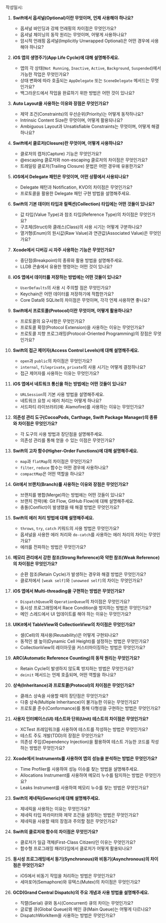 작성일시:

1. **Swift에서 옵셔널(Optional)이란 무엇이며, 언제 사용해야 하나요?**
    
    - 옵셔널 바인딩과 강제 언래핑의 차이점은 무엇인가요?
    - 옵셔널 체이닝의 동작 원리는 무엇이며, 어떻게 사용하나요?
    - 암시적 언래핑 옵셔널(Implicitly Unwrapped Optional)은 어떤 경우에 사용해야 하나요?
2. **iOS 앱의 생명주기(App Life Cycle)에 대해 설명해주세요.**
    
    - 앱의 각 상태(`Not Running`, `Inactive`, `Active`, `Background`, `Suspended`)에서 가능한 작업은 무엇인가요?
    - 상태 변화에 따라 호출되는 `AppDelegate` 또는 `SceneDelegate` 메서드는 무엇인가요?
    - 백그라운드에서 작업을 완료하기 위한 방법은 어떤 것이 있나요?
3. **Auto Layout을 사용하는 이유와 장점은 무엇인가요?**
    
    - 제약 조건(Constraints)의 우선순위(Priority)는 어떻게 동작하나요?
    - Intrinsic Content Size란 무엇이며, 어떻게 활용되나요?
    - Ambiguous Layout과 Unsatisfiable Constraints는 무엇이며, 어떻게 해결하나요?
4. **Swift에서 클로저(Closure)란 무엇이며, 어떻게 사용하나요?**
    
    - 클로저의 캡처(Capture) 기능은 무엇인가요?
    - @escaping 클로저와 non-escaping 클로저의 차이점은 무엇인가요?
    - 트레일링 클로저(Trailing Closure) 문법은 어떤 경우에 유용한가요?
5. **iOS에서 Delegate 패턴은 무엇이며, 어떤 상황에서 사용되나요?**
    
    - Delegate 패턴과 Notification, KVO의 차이점은 무엇인가요?
    - 프로토콜을 활용한 Delegate 패턴 구현 방법을 설명해주세요.
6. **Swift의 기본 데이터 타입과 컬렉션(Collection) 타입에는 어떤 것들이 있나요?**
    
    - 값 타입(Value Type)과 참조 타입(Reference Type)의 차이점은 무엇인가요?
    - 구조체(Struct)와 클래스(Class)의 사용 시기는 어떻게 구분하나요?
    - 열거형(Enum)의 원시값(Raw Value)과 연관값(Associated Value)은 무엇인가요?
7. **Xcode에서 디버깅 시 자주 사용하는 기능은 무엇인가요?**
    
    - 중단점(Breakpoint)의 종류와 활용 방법을 설명해주세요.
    - LLDB 콘솔에서 유용한 명령어는 어떤 것이 있나요?
8. **iOS 앱에서 데이터를 저장하는 방법에는 어떤 것들이 있나요?**
    
    - `UserDefaults`의 사용 시 주의할 점은 무엇인가요?
    - Keychain은 어떤 데이터를 저장하기에 적합한가요?
    - Core Data와 SQLite의 차이점은 무엇이며, 각각 언제 사용하면 좋나요?
9. **Swift에서 프로토콜(Protocol)이란 무엇이며, 어떻게 활용하나요?**
    
    - 프로토콜의 요구사항은 무엇인가요?
    - 프로토콜 확장(Protocol Extension)을 사용하는 이유는 무엇인가요?
    - 프로토콜 지향 프로그래밍(Protocol-Oriented Programming)의 장점은 무엇인가요?
10. **Swift의 접근 제어자(Access Control Levels)에 대해 설명해주세요.**
    
    - `open`과 `public`의 차이점은 무엇인가요?
    - `internal`, `fileprivate`, `private`의 사용 시기는 어떻게 결정하나요?
    - 접근 제어자를 사용하는 이유는 무엇인가요?
11. **iOS 앱에서 네트워크 통신을 하는 방법에는 어떤 것들이 있나요?**
    
    - `URLSession`의 기본 사용 방법을 설명해주세요.
    - 네트워크 요청 시 에러 처리는 어떻게 하나요?
    - 서드파티 라이브러리(예: Alamofire)를 사용하는 이유는 무엇인가요?
12. **의존성 관리 도구(CocoaPods, Carthage, Swift Package Manager)의 종류와 차이점은 무엇인가요?**
    
    - 각 도구의 사용 방법과 장단점을 설명해주세요.
    - 의존성 관리를 통해 얻을 수 있는 이점은 무엇인가요?
13. **Swift의 고차 함수(Higher-Order Functions)에 대해 설명해주세요.**
    
    - `map`과 `flatMap`의 차이점은 무엇인가요?
    - `filter`, `reduce` 함수는 어떤 경우에 사용하나요?
    - `compactMap`은 어떤 역할을 하나요?
14. **Git에서 브랜치(Branch)를 사용하는 이유와 장점은 무엇인가요?**
    
    - 브랜치를 병합(Merge)하는 방법에는 어떤 것들이 있나요?
    - 브랜치 전략(예: Git Flow, GitHub Flow)에 대해 설명해주세요.
    - 충돌(Conflict)이 발생했을 때 해결 방법은 무엇인가요?
15. **Swift의 에러 처리 방법에 대해 설명해주세요.**
    
    - `throws`, `try`, `catch` 키워드의 사용 방법은 무엇인가요?
    - 옵셔널을 사용한 에러 처리와 `do-catch`를 사용하는 에러 처리의 차이는 무엇인가요?
    - 에러를 전파하는 방법은 무엇인가요?
16. **메모리 관리에서 강한 참조(Strong Reference)와 약한 참조(Weak Reference)의 차이점은 무엇인가요?**
    
    - 순환 참조(Retain Cycle)가 발생하는 경우와 해결 방법은 무엇인가요?
    - 클로저에서 `[weak self]`와 `[unowned self]`의 차이는 무엇인가요?
17. **iOS 앱에서 Multi-threading을 구현하는 방법은 무엇인가요?**
    
    - `DispatchQueue`와 `OperationQueue`의 차이점은 무엇인가요?
    - 동시성 프로그래밍에서 Race Condition을 방지하는 방법은 무엇인가요?
    - 메인 스레드에서 UI 업데이트를 해야 하는 이유는 무엇인가요?
18. **UIKit에서 TableView와 CollectionView의 차이점은 무엇인가요?**
    
    - 셀(Cell)의 재사용(Reusability)은 어떻게 구현되나요?
    - 동적인 셀 높이(Dynamic Cell Height)를 설정하는 방법은 무엇인가요?
    - CollectionView의 레이아웃을 커스터마이징하는 방법은 무엇인가요?
19. **ARC(Automatic Reference Counting)의 동작 원리는 무엇인가요?**
    
    - Retain Cycle이 발생하지 않도록 방지하는 방법은 무엇인가요?
    - `deinit` 메서드는 언제 호출되며, 어떤 역할을 하나요?
20. **상속(Inheritance)과 프로토콜(Protocol)의 차이점은 무엇인가요?**
    
    - 클래스 상속을 사용할 때의 장단점은 무엇인가요?
    - 다중 상속(Multiple Inheritance)이 불가능한 이유는 무엇인가요?
    - 프로토콜 준수(Conformance)를 통해 다형성을 구현하는 방법은 무엇인가요?
21. **사용자 인터페이스(UI) 테스트와 단위(Unit) 테스트의 차이점은 무엇인가요?**
    
    - XCTest 프레임워크를 사용하여 테스트를 작성하는 방법은 무엇인가요?
    - 테스트 주도 개발(TDD)의 장점은 무엇인가요?
    - 의존성 주입(Dependency Injection)을 활용하여 테스트 가능한 코드를 작성하는 방법은 무엇인가요?
22. **Xcode에서 Instruments를 사용하여 앱의 성능을 분석하는 방법은 무엇인가요?**
    
    - Time Profiler를 사용하여 성능 이슈를 찾는 방법을 설명해주세요.
    - Allocations Instrument를 사용하여 메모리 누수를 탐지하는 방법은 무엇인가요?
    - Leaks Instrument를 사용하여 메모리 누수를 찾는 방법은 무엇인가요?
23. **Swift의 제네릭(Generic)에 대해 설명해주세요.**
    
    - 제네릭을 사용하는 이유는 무엇인가요?
    - 제네릭 타입 파라미터와 제약 조건을 설정하는 방법은 무엇인가요?
    - 제네릭을 사용할 때의 장점과 주의할 점은 무엇인가요?
24. **Swift의 클로저와 함수의 차이점은 무엇인가요?**
    
    - 클로저가 일급 객체(First-Class Citizen)인 이유는 무엇인가요?
    - 함수형 프로그래밍 패러다임에서 클로저가 어떻게 활용되나요?
25. **동시성 프로그래밍에서 동기(Synchronous)와 비동기(Asynchronous)의 차이점은 무엇인가요?**
    
    - iOS에서 비동기 작업을 처리하는 방법은 무엇인가요?
    - 세마포어(Semaphore)와 뮤텍스(Mutex)의 차이점은 무엇인가요?
26. **GCD(Grand Central Dispatch)의 주요 개념과 사용 방법을 설명해주세요.**
    
    - 직렬(Serial) 큐와 동시(Concurrent) 큐의 차이는 무엇인가요?
    - 글로벌 큐(Global Queue)와 메인 큐(Main Queue)는 어떻게 다르나요?
    - DispatchWorkItem을 사용하는 방법은 무엇인가요?